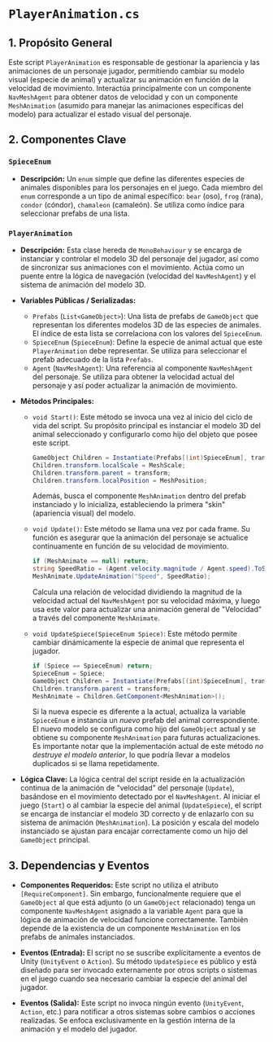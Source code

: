 # `PlayerAnimation.cs`

## 1. Propósito General
Este script `PlayerAnimation` es responsable de gestionar la apariencia y las animaciones de un personaje jugador, permitiendo cambiar su modelo visual (especie de animal) y actualizar su animación en función de la velocidad de movimiento. Interactúa principalmente con un componente `NavMeshAgent` para obtener datos de velocidad y con un componente `MeshAnimation` (asumido para manejar las animaciones específicas del modelo) para actualizar el estado visual del personaje.

## 2. Componentes Clave

### `SpieceEnum`
- **Descripción:** Un `enum` simple que define las diferentes especies de animales disponibles para los personajes en el juego. Cada miembro del `enum` corresponde a un tipo de animal específico: `bear` (oso), `frog` (rana), `condor` (cóndor), `chamaleon` (camaleón). Se utiliza como índice para seleccionar prefabs de una lista.

### `PlayerAnimation`
- **Descripción:** Esta clase hereda de `MonoBehaviour` y se encarga de instanciar y controlar el modelo 3D del personaje del jugador, así como de sincronizar sus animaciones con el movimiento. Actúa como un puente entre la lógica de navegación (velocidad del `NavMeshAgent`) y el sistema de animación del modelo 3D.

- **Variables Públicas / Serializadas:**
    - `Prefabs` (`List<GameObject>`): Una lista de prefabs de `GameObject` que representan los diferentes modelos 3D de las especies de animales. El índice de esta lista se correlaciona con los valores del `SpieceEnum`.
    - `SpieceEnum` (`SpieceEnum`): Define la especie de animal actual que este `PlayerAnimation` debe representar. Se utiliza para seleccionar el prefab adecuado de la lista `Prefabs`.
    - `Agent` (`NavMeshAgent`): Una referencia al componente `NavMeshAgent` del personaje. Se utiliza para obtener la velocidad actual del personaje y así poder actualizar la animación de movimiento.

- **Métodos Principales:**
    - `void Start()`:
        Este método se invoca una vez al inicio del ciclo de vida del script. Su propósito principal es instanciar el modelo 3D del animal seleccionado y configurarlo como hijo del objeto que posee este script.
        ```csharp
        GameObject Children = Instantiate(Prefabs[(int)SpieceEnum], transform.position, transform.rotation);
        Children.transform.localScale = MeshScale;
        Children.transform.parent = transform;
        Children.transform.localPosition = MeshPosition;
        ```
        Además, busca el componente `MeshAnimation` dentro del prefab instanciado y lo inicializa, estableciendo la primera "skin" (apariencia visual) del modelo.

    - `void Update()`:
        Este método se llama una vez por cada frame. Su función es asegurar que la animación del personaje se actualice continuamente en función de su velocidad de movimiento.
        ```csharp
        if (MeshAnimate == null) return;
        string SpeedRatio = (Agent.velocity.magnitude / Agent.speed).ToString();
        MeshAnimate.UpdateAnimation("Speed", SpeedRatio);
        ```
        Calcula una relación de velocidad dividiendo la magnitud de la velocidad actual del `NavMeshAgent` por su velocidad máxima, y luego usa este valor para actualizar una animación general de "Velocidad" a través del componente `MeshAnimate`.

    - `void UpdateSpiece(SpieceEnum Spiece)`:
        Este método permite cambiar dinámicamente la especie de animal que representa el jugador.
        ```csharp
        if (Spiece == SpieceEnum) return;
        SpieceEnum = Spiece;
        GameObject Children = Instantiate(Prefabs[(int)SpieceEnum], transform.position, transform.rotation);
        Children.transform.parent = transform;
        MeshAnimate = Children.GetComponent<MeshAnimation>();
        ```
        Si la nueva especie es diferente a la actual, actualiza la variable `SpieceEnum` e instancia un *nuevo* prefab del animal correspondiente. El nuevo modelo se configura como hijo del `GameObject` actual y se obtiene su componente `MeshAnimation` para futuras actualizaciones. Es importante notar que la implementación actual de este método *no destruye el modelo anterior*, lo que podría llevar a modelos duplicados si se llama repetidamente.

- **Lógica Clave:**
    La lógica central del script reside en la actualización continua de la animación de "velocidad" del personaje (`Update`), basándose en el movimiento detectado por el `NavMeshAgent`. Al iniciar el juego (`Start`) o al cambiar la especie del animal (`UpdateSpiece`), el script se encarga de instanciar el modelo 3D correcto y de enlazarlo con su sistema de animación (`MeshAnimation`). La posición y escala del modelo instanciado se ajustan para encajar correctamente como un hijo del `GameObject` principal.

## 3. Dependencias y Eventos
- **Componentes Requeridos:**
    Este script no utiliza el atributo `[RequireComponent]`. Sin embargo, funcionalmente requiere que el `GameObject` al que está adjunto (o un `GameObject` relacionado) tenga un componente `NavMeshAgent` asignado a la variable `Agent` para que la lógica de animación de velocidad funcione correctamente. También depende de la existencia de un componente `MeshAnimation` en los prefabs de animales instanciados.

- **Eventos (Entrada):**
    El script no se suscribe explícitamente a eventos de Unity (`UnityEvent` o `Action`). Su método `UpdateSpiece` es público y está diseñado para ser invocado externamente por otros scripts o sistemas en el juego cuando sea necesario cambiar la especie del animal del jugador.

- **Eventos (Salida):**
    Este script no invoca ningún evento (`UnityEvent`, `Action`, etc.) para notificar a otros sistemas sobre cambios o acciones realizadas. Se enfoca exclusivamente en la gestión interna de la animación y el modelo del jugador.